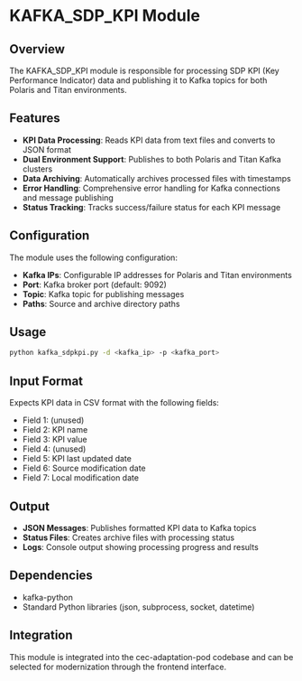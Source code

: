 # KAFKA_SDP_KPI Module

## Overview
The KAFKA_SDP_KPI module is responsible for processing SDP KPI (Key Performance Indicator) data and publishing it to Kafka topics for both Polaris and Titan environments.

## Features
- **KPI Data Processing**: Reads KPI data from text files and converts to JSON format
- **Dual Environment Support**: Publishes to both Polaris and Titan Kafka clusters
- **Data Archiving**: Automatically archives processed files with timestamps
- **Error Handling**: Comprehensive error handling for Kafka connections and message publishing
- **Status Tracking**: Tracks success/failure status for each KPI message

## Configuration
The module uses the following configuration:
- **Kafka IPs**: Configurable IP addresses for Polaris and Titan environments
- **Port**: Kafka broker port (default: 9092)
- **Topic**: Kafka topic for publishing messages
- **Paths**: Source and archive directory paths

## Usage
```bash
python kafka_sdpkpi.py -d <kafka_ip> -p <kafka_port>
```

## Input Format
Expects KPI data in CSV format with the following fields:
- Field 1: (unused)
- Field 2: KPI name
- Field 3: KPI value
- Field 4: (unused)
- Field 5: KPI last updated date
- Field 6: Source modification date
- Field 7: Local modification date

## Output
- **JSON Messages**: Publishes formatted KPI data to Kafka topics
- **Status Files**: Creates archive files with processing status
- **Logs**: Console output showing processing progress and results

## Dependencies
- kafka-python
- Standard Python libraries (json, subprocess, socket, datetime)

## Integration
This module is integrated into the cec-adaptation-pod codebase and can be selected for modernization through the frontend interface. 